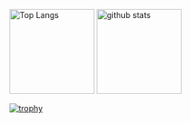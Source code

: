 <p align="left"> 
  <img alt="Top Langs" height="150px" src="https://github-readme-stats-4v31-git-master-tsk-brcs-projects.vercel.app/api/top-langs/?username=tsk-brc&layout=compact&count_private=true&show_icons=true&theme=dracula" />
  <img alt="github stats" height="150px" src="https://github-readme-stats-4v31-git-master-tsk-brcs-projects.vercel.app/api?username=tsk-brc&count_private=true&show_icons=true&show_icons=true&theme=dracula" />
</p>

[![trophy](https://github-profile-trophy.vercel.app/?username=tsk-brc&theme=dracula&column=7
)](https://github.com/ryo-ma/github-profile-trophy)

